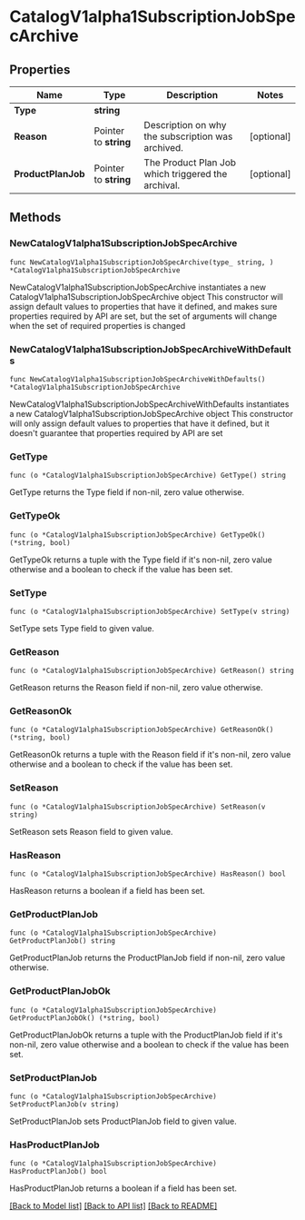 # CatalogV1alpha1SubscriptionJobSpecArchive

## Properties

Name | Type | Description | Notes
------------ | ------------- | ------------- | -------------
**Type** | **string** |  | 
**Reason** | Pointer to **string** | Description on why the subscription was archived. | [optional] 
**ProductPlanJob** | Pointer to **string** | The Product Plan Job which triggered the archival. | [optional] 

## Methods

### NewCatalogV1alpha1SubscriptionJobSpecArchive

`func NewCatalogV1alpha1SubscriptionJobSpecArchive(type_ string, ) *CatalogV1alpha1SubscriptionJobSpecArchive`

NewCatalogV1alpha1SubscriptionJobSpecArchive instantiates a new CatalogV1alpha1SubscriptionJobSpecArchive object
This constructor will assign default values to properties that have it defined,
and makes sure properties required by API are set, but the set of arguments
will change when the set of required properties is changed

### NewCatalogV1alpha1SubscriptionJobSpecArchiveWithDefaults

`func NewCatalogV1alpha1SubscriptionJobSpecArchiveWithDefaults() *CatalogV1alpha1SubscriptionJobSpecArchive`

NewCatalogV1alpha1SubscriptionJobSpecArchiveWithDefaults instantiates a new CatalogV1alpha1SubscriptionJobSpecArchive object
This constructor will only assign default values to properties that have it defined,
but it doesn't guarantee that properties required by API are set

### GetType

`func (o *CatalogV1alpha1SubscriptionJobSpecArchive) GetType() string`

GetType returns the Type field if non-nil, zero value otherwise.

### GetTypeOk

`func (o *CatalogV1alpha1SubscriptionJobSpecArchive) GetTypeOk() (*string, bool)`

GetTypeOk returns a tuple with the Type field if it's non-nil, zero value otherwise
and a boolean to check if the value has been set.

### SetType

`func (o *CatalogV1alpha1SubscriptionJobSpecArchive) SetType(v string)`

SetType sets Type field to given value.


### GetReason

`func (o *CatalogV1alpha1SubscriptionJobSpecArchive) GetReason() string`

GetReason returns the Reason field if non-nil, zero value otherwise.

### GetReasonOk

`func (o *CatalogV1alpha1SubscriptionJobSpecArchive) GetReasonOk() (*string, bool)`

GetReasonOk returns a tuple with the Reason field if it's non-nil, zero value otherwise
and a boolean to check if the value has been set.

### SetReason

`func (o *CatalogV1alpha1SubscriptionJobSpecArchive) SetReason(v string)`

SetReason sets Reason field to given value.

### HasReason

`func (o *CatalogV1alpha1SubscriptionJobSpecArchive) HasReason() bool`

HasReason returns a boolean if a field has been set.

### GetProductPlanJob

`func (o *CatalogV1alpha1SubscriptionJobSpecArchive) GetProductPlanJob() string`

GetProductPlanJob returns the ProductPlanJob field if non-nil, zero value otherwise.

### GetProductPlanJobOk

`func (o *CatalogV1alpha1SubscriptionJobSpecArchive) GetProductPlanJobOk() (*string, bool)`

GetProductPlanJobOk returns a tuple with the ProductPlanJob field if it's non-nil, zero value otherwise
and a boolean to check if the value has been set.

### SetProductPlanJob

`func (o *CatalogV1alpha1SubscriptionJobSpecArchive) SetProductPlanJob(v string)`

SetProductPlanJob sets ProductPlanJob field to given value.

### HasProductPlanJob

`func (o *CatalogV1alpha1SubscriptionJobSpecArchive) HasProductPlanJob() bool`

HasProductPlanJob returns a boolean if a field has been set.


[[Back to Model list]](../README.md#documentation-for-models) [[Back to API list]](../README.md#documentation-for-api-endpoints) [[Back to README]](../README.md)


